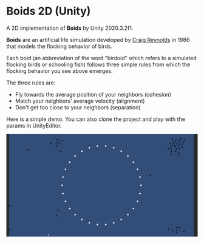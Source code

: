 # Boids 2D (Unity)

A 2D implementation of **Boids** by Unity 2020.3.2f1.

**Boids** are an artificial life simulation developed by [Craig Reynolds](http://www.red3d.com/cwr/boids/) in 1986 that models the flocking behavior of birds.

Each boid (an abbreviation of the word "birdoid" which refers to a simulated flocking birds or schooling fish) follows three simple rules from which the flocking behavior you see above emerges.

The three rules are:

- Fly towards the average position of your neighbors (cohesion)
- Match your neighbors' average velocity (alignment)
- Don't get too close to your neighbors (separation)



Here is a simple demo. You can also clone the project and play with the params in UnityEditor.

![simpleDemo](readme.assets/simpleDemo.gif)